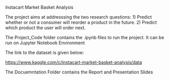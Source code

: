 Instacart Market Basket Analysis

The project aims at addresssing the two research questions: 
    1) Predict whether or not a consumer will reorder a product in the future. 
    2) Predict which product the user will order next.

The Project_Code folder contains the .ipynb files to run the project. It can be run on Jupyter Notebook Environment

The link to the dataset is given below:

https://www.kaggle.com/c/instacart-market-basket-analysis/data

The Docuemntation Folder contains the Report and Presentation Slides
